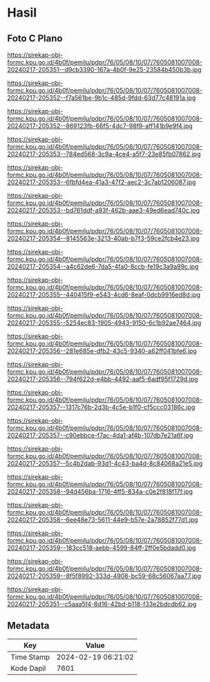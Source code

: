 # Hasil

## Foto C Plano

https://sirekap-obj-formc.kpu.go.id/4b0f/pemilu/pdpr/76/05/08/10/07/7605081007008-20240217-205351--d9cb3390-167a-4b0f-9e25-23584b450b3b.jpg

https://sirekap-obj-formc.kpu.go.id/4b0f/pemilu/pdpr/76/05/08/10/07/7605081007008-20240217-205352--f7a561be-9b1c-485d-9fdd-63d77c48191a.jpg

https://sirekap-obj-formc.kpu.go.id/4b0f/pemilu/pdpr/76/05/08/10/07/7605081007008-20240217-205352--869123fb-66f5-4dc7-98f9-aff141b9e9f4.jpg

https://sirekap-obj-formc.kpu.go.id/4b0f/pemilu/pdpr/76/05/08/10/07/7605081007008-20240217-205353--784ed568-3c9a-4ce4-a5f7-23e85fb07862.jpg

https://sirekap-obj-formc.kpu.go.id/4b0f/pemilu/pdpr/76/05/08/10/07/7605081007008-20240217-205353--6fbfd4ea-41a3-47f2-aec2-3c7ab1206087.jpg

https://sirekap-obj-formc.kpu.go.id/4b0f/pemilu/pdpr/76/05/08/10/07/7605081007008-20240217-205353--bd761ddf-a93f-462b-aae3-49ed6ead740c.jpg

https://sirekap-obj-formc.kpu.go.id/4b0f/pemilu/pdpr/76/05/08/10/07/7605081007008-20240217-205354--8145563e-3213-40ab-b7f3-59ce2fcb4e23.jpg

https://sirekap-obj-formc.kpu.go.id/4b0f/pemilu/pdpr/76/05/08/10/07/7605081007008-20240217-205354--a4c62de6-7da5-4fa0-8ccb-fe19c3a9a99c.jpg

https://sirekap-obj-formc.kpu.go.id/4b0f/pemilu/pdpr/76/05/08/10/07/7605081007008-20240217-205355--440415f9-e543-4cd6-8eaf-0dcb9916ed8d.jpg

https://sirekap-obj-formc.kpu.go.id/4b0f/pemilu/pdpr/76/05/08/10/07/7605081007008-20240217-205355--5254ec83-1905-4943-9150-6c1b92ae7464.jpg

https://sirekap-obj-formc.kpu.go.id/4b0f/pemilu/pdpr/76/05/08/10/07/7605081007008-20240217-205356--281e685e-dfb2-43c5-9340-a62ff041bfe6.jpg

https://sirekap-obj-formc.kpu.go.id/4b0f/pemilu/pdpr/76/05/08/10/07/7605081007008-20240217-205356--794f622d-e4bb-4492-aaf5-6adf95f1729d.jpg

https://sirekap-obj-formc.kpu.go.id/4b0f/pemilu/pdpr/76/05/08/10/07/7605081007008-20240217-205357--1317c76b-2d3b-4c5e-b1f0-cf5ccc03186c.jpg

https://sirekap-obj-formc.kpu.go.id/4b0f/pemilu/pdpr/76/05/08/10/07/7605081007008-20240217-205357--c90ebbce-f7ac-4da1-af4b-107db7e21a6f.jpg

https://sirekap-obj-formc.kpu.go.id/4b0f/pemilu/pdpr/76/05/08/10/07/7605081007008-20240217-205357--5c4b2dab-93d1-4c43-ba4d-8c84068a21e5.jpg

https://sirekap-obj-formc.kpu.go.id/4b0f/pemilu/pdpr/76/05/08/10/07/7605081007008-20240217-205358--94d456ba-1716-4ff5-834a-c0e2f818f17f.jpg

https://sirekap-obj-formc.kpu.go.id/4b0f/pemilu/pdpr/76/05/08/10/07/7605081007008-20240217-205358--6ee48e73-5611-44e9-b57e-2a78852f77d1.jpg

https://sirekap-obj-formc.kpu.go.id/4b0f/pemilu/pdpr/76/05/08/10/07/7605081007008-20240217-205359--183cc518-aebb-4599-84ff-2ff0e5bdadd0.jpg

https://sirekap-obj-formc.kpu.go.id/4b0f/pemilu/pdpr/76/05/08/10/07/7605081007008-20240217-205359--8f5f8992-333d-4908-bc59-68c56067aa77.jpg

https://sirekap-obj-formc.kpu.go.id/4b0f/pemilu/pdpr/76/05/08/10/07/7605081007008-20240217-205351--c5aaa5f4-8d16-42bd-b118-f33e2bdcdb62.jpg


## Metadata

| Key        | Value               |
| ---------- | ------------------- |
| Time Stamp | 2024-02-19 06:21:02 |
| Kode Dapil | 7601                |



